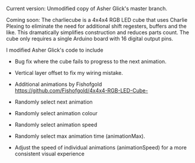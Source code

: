 Current version: Unmodified copy of Asher Glick's master branch. 

Coming soon: 
The charliecube is a 4x4x4 RGB LED cube that uses Charlie Plexing to eliminate the need for additional shift regesters, buffers and the like. This dramatically simplifies construction and reduces parts count. The cube only requires a single Arduino board with 16 digital output pins. 

I modified Asher Glick's code to include
- Bug fix where the cube fails to progress to the next animation.
- Vertical layer offset to fix my wiring mistake. 
- Additional animations by Fishofgold https://github.com/Fishofgold/4x4x4-RGB-LED-Cube-  

- Randomly select next animation
- Randomly select animation colour
- Randomly select animation speed
- Randomly select max animation time (animationMax).
- Adjust the speed of individual animations (animationSpeed) for a more consistent visual experience



